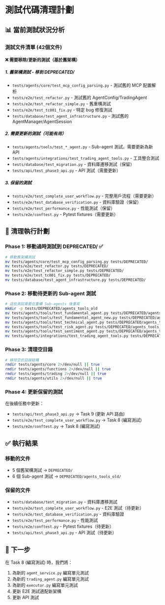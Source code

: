 # 測試代碼清理計劃

## 📊 當前測試狀況分析

### 測試文件清單 (42個文件)

#### ❌ 需要移除/更新的測試（基於舊架構）

##### 1. 舊架構測試 - 移到 DEPRECATED/

- `tests/agents/core/test_mcp_config_parsing.py` - 測試舊的 MCP 配置解析
- `tests/e2e/test_refactor.py` - 測試舊的 AgentConfig/TradingAgent
- `tests/e2e/test_refactor_simple.py` - 舊重構測試
- `tests/e2e/test_tc001_fix.py` - 特定 bug 修復測試
- `tests/database/test_agent_infrastructure.py` - 測試舊的 AgentManager/AgentSession

##### 2. 需要更新的測試（可能有用）

- `tests/agents/tools/test_*_agent.py` - Sub-agent 測試，需要更新為新 API
- `tests/agents/integrations/test_trading_agent_tools.py` - 工具整合測試
- `tests/database/test_migration.py` - 資料庫遷移測試（保留）
- `tests/api/test_phase3_api.py` - API 測試（需要更新）

##### 3. 保留的測試

- `tests/e2e/test_complete_user_workflow.py` - 完整用戶流程（需要更新）
- `tests/e2e/test_database_verification.py` - 資料庫驗證（保留）
- `tests/e2e/test_performance.py` - 性能測試（保留）
- `tests/e2e/conftest.py` - Pytest fixtures（需要更新）

## 🎯 清理執行計劃

### Phase 1: 移動過時測試到 DEPRECATED/ ✅

```bash
# 移動舊架構測試
mv tests/agents/core/test_mcp_config_parsing.py tests/DEPRECATED/
mv tests/e2e/test_refactor.py tests/DEPRECATED/
mv tests/e2e/test_refactor_simple.py tests/DEPRECATED/
mv tests/e2e/test_tc001_fix.py tests/DEPRECATED/
mv tests/database/test_agent_infrastructure.py tests/DEPRECATED/
```

### Phase 2: 移動待更新的 Sub-agent 測試

```bash
# 這些測試需要在重構 Sub-agents 後重寫
mkdir -p tests/DEPRECATED/agents_tools_old
mv tests/agents/tools/test_fundamental_agent.py tests/DEPRECATED/agents_tools_old/
mv tests/agents/tools/test_fundamental_agent_new.py tests/DEPRECATED/agents_tools_old/
mv tests/agents/tools/test_technical_agent.py tests/DEPRECATED/agents_tools_old/
mv tests/agents/tools/test_risk_agent.py tests/DEPRECATED/agents_tools_old/
mv tests/agents/tools/test_sentiment_agent.py tests/DEPRECATED/agents_tools_old/
mv tests/agents/integrations/test_trading_agent_tools.py tests/DEPRECATED/agents_tools_old/
```

### Phase 3: 清理空目錄

```bash
# 移除空的目錄結構
rmdir tests/agents/core 2>/dev/null || true
rmdir tests/agents/functions 2>/dev/null || true
rmdir tests/agents/trading 2>/dev/null || true
rmdir tests/agents/utils 2>/dev/null || true
```

### Phase 4: 更新保留的測試

在後續任務中更新：

- `tests/api/test_phase3_api.py` → Task 9 (更新 API 路由)
- `tests/e2e/test_complete_user_workflow.py` → Task 8 (編寫測試)
- `tests/e2e/conftest.py` → Task 8 (編寫測試)

## ✅ 執行結果

### 移動的文件

- 5 個舊架構測試 → `DEPRECATED/`
- 6 個 Sub-agent 測試 → `DEPRECATED/agents_tools_old/`

### 保留的文件

- `tests/database/test_migration.py` - 資料庫遷移測試
- `tests/e2e/test_complete_user_workflow.py` - E2E 測試（待更新）
- `tests/e2e/test_database_verification.py` - 資料庫驗證
- `tests/e2e/test_performance.py` - 性能測試
- `tests/e2e/conftest.py` - Pytest fixtures（待更新）
- `tests/api/test_phase3_api.py` - API 測試（待更新）

## 📝 下一步

在 Task 8 (編寫測試) 時，我們將：

1. 為新的 `agent_service.py` 編寫單元測試
2. 為新的 `trading_agent.py` 編寫單元測試
3. 為新的 `executor.py` 編寫單元測試
4. 更新 E2E 測試適配新架構
5. 更新 API 測試
